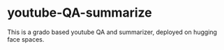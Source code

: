 # youtube-QA-summarize
This is a grado based youtube QA and summarizer, deployed on hugging face spaces.
